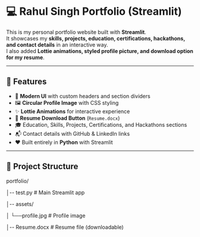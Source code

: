 # 💻 Rahul Singh Portfolio (Streamlit)

This is my personal portfolio website built with **Streamlit**.  
It showcases my **skills, projects, education, certifications, hackathons, and contact details** in an interactive way.  
I also added **Lottie animations, styled profile picture, and download option for my resume**.

---

## 🚀 Features
- 🎨 **Modern UI** with custom headers and section dividers  
- 🖼️ **Circular Profile Image** with CSS styling  
- ✨ **Lottie Animations** for interactive experience  
- 📄 **Resume Download Button** (`Resume.docx`)  
- 🎓 Education, Skills, Projects, Certifications, and Hackathons sections  
- 📬 Contact details with GitHub & LinkedIn links  
- ❤️ Built entirely in **Python** with Streamlit  

---

## 📂 Project Structure
portfolio/

│-- test.py # Main Streamlit app

│-- assets/

│ └──profile.jpg # Profile image

│-- Resume.docx # Resume file (downloadable)

